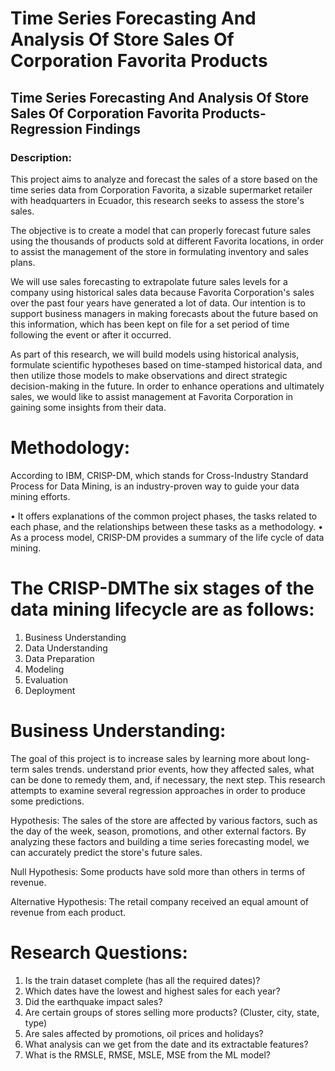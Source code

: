 # Time Series Forecasting And Analysis Of Store Sales Of Corporation Favorita Products

## Time Series Forecasting And Analysis Of Store Sales Of Corporation Favorita Products-Regression Findings

### Description: 

This project aims to analyze and forecast the sales of a store based on the time series data from Corporation Favorita, a sizable supermarket retailer with headquarters in Ecuador, this research seeks to assess the store's sales.

The objective is to create a model that can properly forecast future sales using the thousands of products sold at different Favorita locations, in order to assist the management of the store in formulating inventory and sales plans.

We will use sales forecasting to extrapolate future sales levels for a company using historical sales data because Favorita Corporation's sales over the past four years have generated a lot of data. Our intention is to support business managers in making forecasts about the future based on this information, which has been kept on file for a set period of time following the event or after it occurred.

As part of this research, we will build models using historical analysis, formulate scientific hypotheses based on time-stamped historical data, and then utilize those models to make observations and direct strategic decision-making in the future. In order to enhance operations and ultimately sales, we would like to assist management at Favorita Corporation in gaining some insights from their data.


# Methodology:

According to IBM, CRISP-DM, which stands for Cross-Industry Standard Process for Data Mining, is an industry-proven way to guide your data mining efforts.

•	It offers explanations of the common project phases, the tasks related to each phase, and the relationships between these tasks as a methodology.
•	As a process model, CRISP-DM provides a summary of the life cycle of data mining.


# The CRISP-DMThe six stages of the data mining lifecycle are as follows:

1. Business Understanding
2. Data Understanding
3. Data Preparation
4. Modeling
5. Evaluation
6. Deployment


# Business Understanding:

The goal of this project is to increase sales by learning more about long-term sales trends. understand prior events, how they affected sales, what can be done to remedy them, and, if necessary, the next step. This research attempts to examine several regression approaches in order to produce some predictions.


Hypothesis: The sales of the store are affected by various factors, such as the day of the week, season, promotions, and other external factors. By analyzing these factors and building a time series forecasting model, we can accurately predict the store's future sales.

Null Hypothesis: Some products have sold more than others in terms of revenue.

Alternative Hypothesis: The retail company received an equal amount of revenue from each product.

# Research Questions:

1. Is the train dataset complete (has all the required dates)?
2. Which dates have the lowest and highest sales for each year?
3. Did the earthquake impact sales?
4. Are certain groups of stores selling more products? (Cluster, city, state, type)
5. Are sales affected by promotions, oil prices and holidays?
6. What analysis can we get from the date and its extractable features?
7. What is the RMSLE, RMSE, MSLE, MSE from the ML model?

